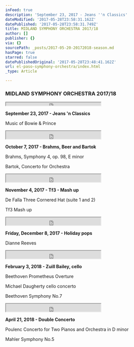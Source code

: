 ```yaml
---
inFeed: true
description: 'September 23, 2017 - Jeans ''n Classics'
dateModified: '2017-05-28T23:58:31.162Z'
datePublished: '2017-05-28T23:58:31.749Z'
title: MIDLAND SYMPHONY ORCHESTRA 2017/18
author: []
publisher: {}
via: {}
sourcePath: _posts/2017-05-20-20172018-season.md
hasPage: true
starred: false
datePublishedOriginal: '2017-05-28T23:48:41.162Z'
url: el-paso-symphony-orchestra/index.html
_type: Article

---
```

### **MIDLAND SYMPHONY ORCHESTRA 2017/18**

<iframe src="https://the-grid.github.io/ed-userhtml/?g=eJwDAAAAAAE" height="10" style=""></iframe>

**September 23, 2017 - Jeans 'n Classics**

Music of Bowie & Prince

<iframe src="https://the-grid.github.io/ed-userhtml/?g=eJwDAAAAAAE" height="25" style=""></iframe>

**October 7, 2017 - Brahms, Beer and Bartok**

Brahms, Symphony 4, op. 98, E minor

Bartok, Concerto for Orchestra

<iframe src="https://the-grid.github.io/ed-userhtml/?g=eJwDAAAAAAE" height="25" style=""></iframe>

**November 4, 2017 - Tf3 - Mash up**

De Falla Three Cornered Hat (suite 1 and 2)

Tf3 Mash up

<iframe src="https://the-grid.github.io/ed-userhtml/?g=eJwDAAAAAAE" height="25" style=""></iframe>

**Friday, December 8, 2017 - Holiday pops**

Dianne Reeves

<iframe src="https://the-grid.github.io/ed-userhtml/?g=eJwDAAAAAAE" height="25" style=""></iframe>

**February 3, 2018 - Zuill Bailey, cello**

Beethoven Prometheus Overture

Michael Daugherty cello concerto

Beethoven Symphony No.7

<iframe src="https://the-grid.github.io/ed-userhtml/?g=eJwDAAAAAAE" height="25" style=""></iframe>

**April 21, 2018 - Double Concerto**

Poulenc Concerto for Two Pianos and Orchestra in D minor

Mahler Symphony No.5